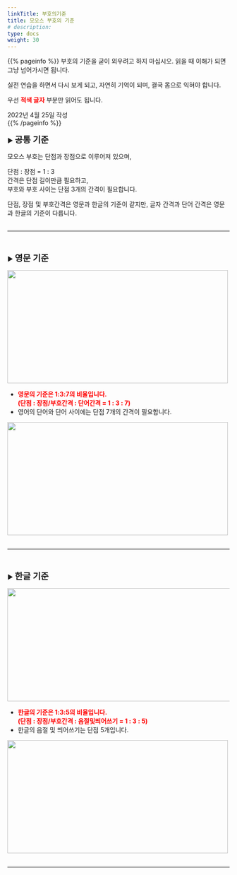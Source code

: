 ```yaml
---
linkTitle: 부호의기준
title: 모오스 부호의 기준
# description: 
type: docs
weight: 30
---
```

{{% pageinfo %}}
부호의 기준을 굳이 외우려고 하지 마십시오. 읽을 때 이해가 되면 그냥 넘어가시면 됩니다.

실전 연습을 하면서 다시 보게 되고, 자연히 기억이 되며, 결국 몸으로 익혀야 합니다.

우선 <b><span style="color:red">적색 글자</span></b> 부분만 읽어도 됩니다.

2022년 4월 25일 작성<br>
{{% /pageinfo %}}
<div oncontextmenu="return false" ondragstart="return false" onselectstart="return false">


▶ <b><span style="font-size:140%">공통 기준</span></b>

모오스 부호는 단점과 장점으로 이루어져 있으며,

단점 : 장점 = 1 : 3<br>
간격은 단점 길이만큼 필요하고,<br>
부호와 부호 사이는 단점 3개의 간격이 필요합니다.

단점, 장점 및 부호간격은 영문과 한글의 기준이 같지만,
글자 간격과 단어 간격은 영문과 한글의 기준이 다릅니다.<br><br>

------------------------------------

<br>

▶ <b><span style="font-size:140%">영문 기준</span></b>

<img src="/morse/img/dot_dash_eng_1.png" style="width:500px;height:256"><br>

- <b><span style="color:red">영문의 기준은 1:3:7의 비율입니다.<br>
  (단점 : 장점/부호간격 : 단어간격 = 1 : 3 : 7)</span></b><br>
- 영어의 단어와 단어 사이에는 단점 7개의 간격이 필요합니다.<br>

<img src="/morse/img/dot_dash_eng_2.png" style="width:500px;height:256"><br><br>

-----------------------------------

<br>

▶ <b><span style="font-size:140%">한글 기준</span></b>


<img src="/morse/img/dot_dash_kor_1.png" style="width:850px;height:256"><br>

- <b><span style="color:red">한글의 기준은 1:3:5의 비율입니다.<br>
  (단점 : 장점/부호간격 : 음절및띄어쓰기 = 1 : 3 : 5)</span></b><br>
- 한글의 음절 및 띄어쓰기는 단점 5개입니다.<br>

<img src="/morse/img/dot_dash_kor_2.png" style="width:500px;height:256"><br><br>

----------------------------------------
</div>